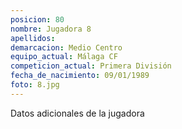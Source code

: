 ```yaml
---
posicion: 80
nombre: Jugadora 8
apellidos: 
demarcacion: Medio Centro
equipo_actual: Málaga CF
competicion_actual: Primera División
fecha_de_nacimiento: 09/01/1989
foto: 8.jpg
---
```

Datos adicionales de la jugadora